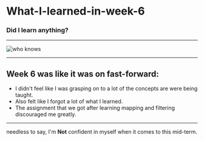 # What-I-learned-in-week-6

### Did I learn anything?
---
![who knows ](https://media.giphy.com/media/3ohzdDls6viEANKHtK/giphy.gif)

---
## Week 6 was like it was on fast-forward:

- I didn't feel like I was grasping on to a lot of the concepts are were being taught.
- Also felt like I forgot a lot of what I learned.
- The assignment that we got after learning mapping and filtering discouraged me greatly.
  
---
needless to say, I'm **Not** confident in myself when it comes to this mid-term.
